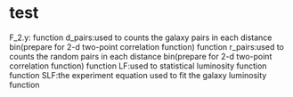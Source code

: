 # test
F_2.y:
   function d_pairs:used to counts the galaxy pairs in each distance bin(prepare for 2-d two-point correlation function)
   function r_pairs:used to counts the random pairs in each distance bin(prepare for 2-d two-point correlation function)
   function LF:used to statistical luminosity function
   function SLF:the experiment equation used to fit the galaxy luminosity function

